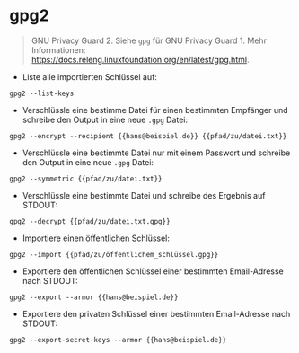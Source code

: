 # gpg2

> GNU Privacy Guard 2.
> Siehe `gpg` für GNU Privacy Guard 1.
> Mehr Informationen: <https://docs.releng.linuxfoundation.org/en/latest/gpg.html>.

- Liste alle importierten Schlüssel auf:

`gpg2 --list-keys`

- Verschlüssle eine bestimme Datei für einen bestimmten Empfänger und schreibe den Output in eine neue `.gpg` Datei:

`gpg2 --encrypt --recipient {{hans@beispiel.de}} {{pfad/zu/datei.txt}}`

- Verschlüssle eine bestimmte Datei nur mit einem Passwort und schreibe den Output in eine neue `.gpg` Datei:

`gpg2 --symmetric {{pfad/zu/datei.txt}}`

- Verschlüssle eine bestimmte Datei und schreibe des Ergebnis auf STDOUT:

`gpg2 --decrypt {{pfad/zu/datei.txt.gpg}}`

- Importiere einen öffentlichen Schlüssel:

`gpg2 --import {{pfad/zu/öffentlichem_schlüssel.gpg}}`

- Exportiere den öffentlichen Schlüssel einer bestimmten Email-Adresse nach STDOUT:

`gpg2 --export --armor {{hans@beispiel.de}}`

- Exportiere den privaten Schlüssel einer bestimmten Email-Adresse nach STDOUT:

`gpg2 --export-secret-keys --armor {{hans@beispiel.de}}`
